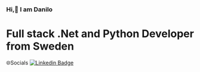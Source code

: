 ### Hi,👋 I am Danilo
# Full stack .Net and Python Developer from Sweden

🌐Socials
[![Linkedin Badge](https://img.shields.io/badge/style=flat-square&logo=Linkedin&logoColor=white&link=https://www.linkedin.com/in/danilo-mirkovic/)](https://www.linkedin.com/in/danilo-mirkovic/)

